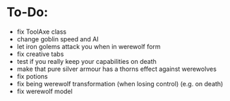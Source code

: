 # To-Do:
- fix ToolAxe class
- change goblin speed and AI
- let iron golems attack you when in werewolf form
- fix creative tabs
- test if you really keep your capabilities on death
- make that pure silver armour has a thorns effect against werewolves
- fix potions
- fix being werewolf transformation (when losing control) (e.g. on death)
- fix werewolf model